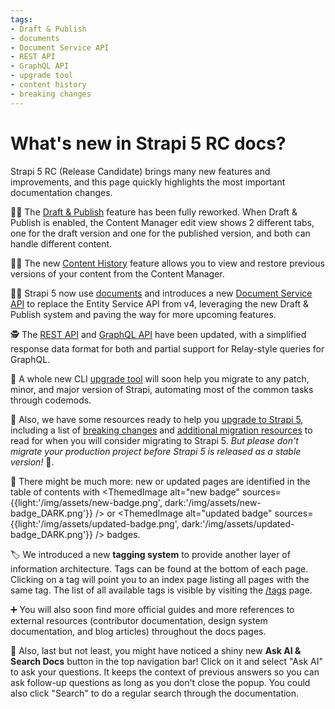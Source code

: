 ```yaml
---
tags:
- Draft & Publish
- documents
- Document Service API
- REST API
- GraphQL API 
- upgrade tool
- content history
- breaking changes
---
```

# What's new in Strapi 5 RC docs?

Strapi 5 RC (Release Candidate) brings many new features and improvements, and this page quickly highlights the most important documentation changes.

🧑‍🎨 The [Draft & Publish](/user-docs/content-manager/saving-and-publishing-content) feature has been fully reworked. When Draft & Publish is enabled, the Content Manager edit view shows 2 different tabs, one for the draft version and one for the published version, and both can handle different content.

🧙‍♀️ The new [Content History](/user-docs/content-manager/working-with-content-history) feature allows you to view and restore previous versions of your content from the Content Manager.

🧑‍🏫 Strapi 5 now use [documents](/dev-docs/api/document) and introduces a new [Document Service API](/dev-docs/api/document-service) to replace the Entity Service API from v4, leveraging the new Draft & Publish system and paving the way for more upcoming features.

🕵️ The [REST API](/dev-docs/api/rest) and [GraphQL API](/dev-docs/api/graphql) have been updated, with a simplified response data format for both and partial support for Relay-style queries for GraphQL.

🦾 A whole new CLI [upgrade tool](/dev-docs/upgrade-tool) will soon help you migrate to any patch, minor, and major version of Strapi, automating most of the common tasks through codemods.

👷 Also, we have some resources ready to help you [upgrade to Strapi 5](/dev-docs/migration/v4-to-v5/introduction), including a list of [breaking changes](/dev-docs/migration/v4-to-v5/breaking-changes) and [additional migration resources](/dev-docs/migration/v4-to-v5/guides/introduction) to read for when you will consider migrating to Strapi 5. _But please don't migrate your *production* project before Strapi 5 is released as a stable version!_ 🙏. 

👀 There might be much more: new or updated pages are identified in the table of contents with <ThemedImage alt="new badge" sources={{light:'/img/assets/new-badge.png', dark:'/img/assets/new-badge_DARK.png'}} /> or <ThemedImage alt="updated badge" sources={{light:'/img/assets/updated-badge.png', dark:'/img/assets/updated-badge_DARK.png'}} /> badges.

🏷️ We introduced a new **tagging system** to provide another layer of information architecture. Tags can be found at the bottom of each page. Clicking on a tag will point you to an index page listing all pages with the same tag. The list of all available tags is visible by visiting the [/tags](/tags) page.

➕ You will also soon find more official guides and more references to external resources (contributor documentation, design system documentation, and blog articles) throughout the docs pages.

🤖 Also, last but not least, you might have noticed a shiny new **Ask AI & Search Docs** button in the top navigation bar! Click on it and select "Ask AI" to ask your questions. It keeps the context of previous answers so you can ask follow-up questions as long as you don't close the popup. You could also click "Search" to do a regular search through the documentation.

